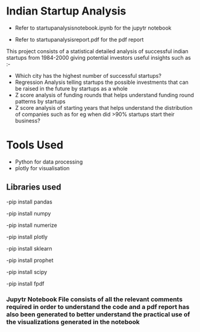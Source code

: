 # Indian Startup Analysis

- Refer to startupanalysisnotebook.ipynb for the jupytr notebook

- Refer to startupanalysisreport.pdf for the pdf report

This project consists of a statistical detailed analysis of successful indian startups from 1984-2000 giving potential investors useful insights such as :-
- Which city has the highest number of successful startups?
- Regression Analysis telling startups the possible investments that can be raised in the future by startups as a whole 
- Z score analysis of funding rounds that helps understand funding round patterns by startups
- Z score analysis of starting years that helps understand the distribution of companies such as for eg when did >90% startups start their business?

# Tools Used
- Python for data processing
- plotly for visualisation

## Libraries used

-pip install pandas

-pip install numpy

-pip install numerize

-pip install plotly

-pip install sklearn

-pip install prophet

-pip install scipy

-pip install fpdf

### Jupytr Notebook File consists of all the relevant comments required in order to understand the code and a pdf report has also been generated to better understand the practical use of the visualizations generated in the notebook

